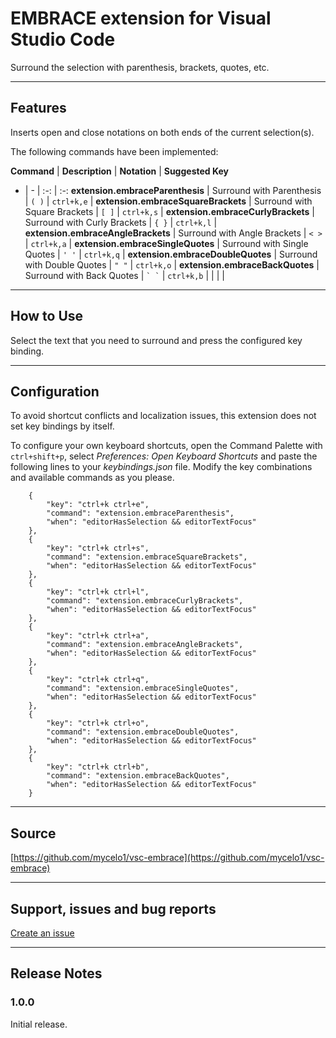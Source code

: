 # EMBRACE extension for Visual Studio Code

Surround the selection with parenthesis, brackets, quotes, etc.

-----------------------------------------------------------------------------------------------------------

## Features

Inserts open and close notations on both ends of the current selection(s).

The following commands have been implemented:

**Command** | **Description** | **Notation** | **Suggested Key**
- | - | :-: | :-:
**extension.embraceParenthesis** | Surround with Parenthesis | `( )` | `ctrl+k,e` |
**extension.embraceSquareBrackets** | Surround with Square Brackets | `[ ]` | `ctrl+k,s` |
**extension.embraceCurlyBrackets** | Surround with Curly Brackets | `{ }` | `ctrl+k,l` |
**extension.embraceAngleBrackets** | Surround with Angle Brackets | `< >` | `ctrl+k,a` |
**extension.embraceSingleQuotes** | Surround with Single Quotes | `' '` | `ctrl+k,q` |
**extension.embraceDoubleQuotes** | Surround with Double Quotes | `" "` | `ctrl+k,o` |
**extension.embraceBackQuotes** | Surround with Back Quotes | `` ` ` `` | `ctrl+k,b` |
| | |

-----------------------------------------------------------------------------------------------------------

## How to Use

Select the text that you need to surround and press the configured key binding.

-----------------------------------------------------------------------------------------------------------

## Configuration

To avoid shortcut conflicts and localization issues, this extension does not set key bindings by itself.

To configure your own keyboard shortcuts, open the Command Palette with `ctrl+shift+p`, select *Preferences: Open Keyboard Shortcuts* and paste the following lines to your *keybindings.json* file. Modify the key combinations and available commands as you please.

        {
            "key": "ctrl+k ctrl+e",
            "command": "extension.embraceParenthesis",
            "when": "editorHasSelection && editorTextFocus"
        },
        {
            "key": "ctrl+k ctrl+s",
            "command": "extension.embraceSquareBrackets",
            "when": "editorHasSelection && editorTextFocus"
        },
        {
            "key": "ctrl+k ctrl+l",
            "command": "extension.embraceCurlyBrackets",
            "when": "editorHasSelection && editorTextFocus"
        },
        {
            "key": "ctrl+k ctrl+a",
            "command": "extension.embraceAngleBrackets",
            "when": "editorHasSelection && editorTextFocus"
        },
        {
            "key": "ctrl+k ctrl+q",
            "command": "extension.embraceSingleQuotes",
            "when": "editorHasSelection && editorTextFocus"
        },
        {
            "key": "ctrl+k ctrl+o",
            "command": "extension.embraceDoubleQuotes",
            "when": "editorHasSelection && editorTextFocus"
        },
        {
            "key": "ctrl+k ctrl+b",
            "command": "extension.embraceBackQuotes",
            "when": "editorHasSelection && editorTextFocus"
        }

-----------------------------------------------------------------------------------------------------------

## Source

[https://github.com/mycelo1/vsc-embrace](https://github.com/mycelo1/vsc-embrace)

-----------------------------------------------------------------------------------------------------------

## Support, issues and bug reports

[Create an issue](https://github.com/mycelo1/vsc-embrace/issues)

-----------------------------------------------------------------------------------------------------------

## Release Notes

### 1.0.0

Initial release.
